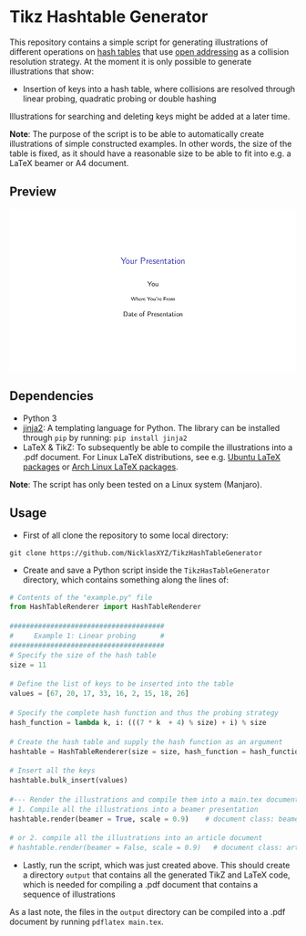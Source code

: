 # Tikz Hashtable Generator

This repository contains a simple script for generating illustrations of different operations on [hash tables](https://en.wikipedia.org/wiki/Hash_table) that use [open addressing](https://en.wikipedia.org/wiki/Open_addressing) as a collision resolution strategy. At the moment it is only possible to generate illustrations that show:
- Insertion of keys into a hash table, where collisions are resolved through linear probing, quadratic probing or double hashing

Illustrations for searching and deleting keys might be added at a later time.

**Note**: The purpose of the script is to be able to automatically create illustrations of simple constructed examples. In other words, the size of the table is fixed, as it should have a reasonable size to be able to fit into e.g. a LaTeX beamer or A4 document.

## Preview

![](preview/main.gif)

## Dependencies

- Python 3
- [jinja2](https://jinja.palletsprojects.com): A templating language for Python. The library can be installed through `pip` by running: `pip install jinja2`
- LaTeX & TikZ: To subsequently be able to compile the illustrations into a .pdf document. For Linux LaTeX distributions, see e.g. [Ubuntu LaTeX packages](https://packages.ubuntu.com/search?keywords=texlive) or [Arch Linux LaTeX packages](https://wiki.archlinux.org/index.php/TeX_Live).

**Note**: The script has only been tested on a Linux system (Manjaro).

## Usage

- First of all clone the repository to some local directory:
```
git clone https://github.com/NicklasXYZ/TikzHashTableGenerator
```

- Create and save a Python script inside the `TikzHasTableGenerator` directory, which contains something along the lines of:

```python
# Contents of the "example.py" file
from HashTableRenderer import HashTableRenderer

######################################
#     Example 1: Linear probing      #
######################################
# Specify the size of the hash table
size = 11

# Define the list of keys to be inserted into the table
values = [67, 20, 17, 33, 16, 2, 15, 18, 26]

# Specify the complete hash function and thus the probing strategy
hash_function = lambda k, i: (((7 * k  + 4) % size) + i) % size 

# Create the hash table and supply the hash function as an argument
hashtable = HashTableRenderer(size = size, hash_function = hash_function)

# Insert all the keys
hashtable.bulk_insert(values)

#--- Render the illustrations and compile them into a main.tex document ---#
# 1. Compile all the illustrations into a beamer presentation
hashtable.render(beamer = True, scale = 0.9)    # document class: beamer

# or 2. compile all the illustrations into an article document
# hashtable.render(beamer = False, scale = 0.9)   # document class: article
```

- Lastly, run the script, which was just created above. This should create a directory `output` that contains all the generated TikZ and LaTeX code, which is needed for compiling a .pdf document that contains a sequence of illustrations

As a last note, the files in the `output` directory can be compiled into a .pdf document by running `pdflatex main.tex`.

